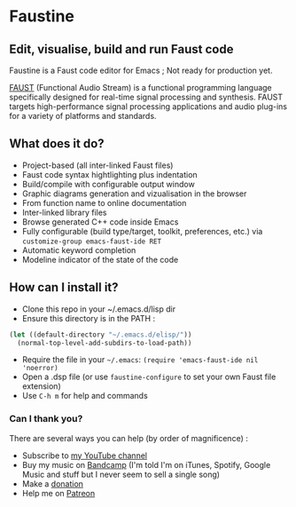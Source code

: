 # Faustine
## Edit, visualise, build and run Faust code

Faustine is a Faust code editor for Emacs ; Not ready for production yet.

[FAUST](http://faust.grame.fr) (Functional Audio Stream) is a functional programming language specifically designed for real-time signal processing and synthesis. FAUST targets high-performance signal processing applications and audio plug-ins for a variety of platforms and standards.

## What does it do?
- Project-based (all inter-linked Faust files)
- Faust code syntax hightlighting plus indentation
- Build/compile with configurable output window
- Graphic diagrams generation and vizualisation in the browser
- From function name to online documentation
- Inter-linked library files
- Browse generated C++ code inside Emacs
- Fully configurable (build type/target, toolkit, preferences, etc.) via `customize-group emacs-faust-ide RET`
- Automatic keyword completion
- Modeline indicator of the state of the code

## How can I install it?
- Clone this repo in your ~/.emacs.d/lisp dir
- Ensure this directory is in the PATH :

```lisp
(let ((default-directory "~/.emacs.d/elisp/"))
  (normal-top-level-add-subdirs-to-load-path))
```
- Require the file in your `~/.emacs`:
`(require 'emacs-faust-ide nil 'noerror)`
- Open a .dsp file (or use `faustine-configure` to set your own Faust file extension)
- Use `C-h m` for help and commands

### Can I thank you?
There are several ways you can help (by order of magnificence) :
- Subscribe to [my YouTube channel](https://www.youtube.com/c/YassinPhilip-ManyRecords)
- Buy my music on [Bandcamp](https://yassinphilip.bandcamp.com) (I'm told I'm on iTunes, Spotify, Google Music and stuff but I never seem to sell a single song)
- Make a [donation](https://www.paypal.com/cgi-bin/webscr?cmd=_donations&business=yassinphil%40gmail%2ecom&lc=BM&item_name=Yassin%20Philip&no_note=0&currency_code=USD&bn=PP%2dDonationsBF%3abtn_donateCC_LG%2egif%3aNonHostedGuest)
- Help me on [Patreon](http://www.patreon.com/yassinphilip)
